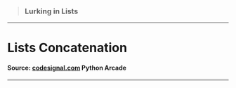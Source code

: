 > ### Lurking in Lists 
 --- 
 # Lists Concatenation
 #### Source: [codesignal.com](https://codesignal.com/) Python Arcade 
 --- 

